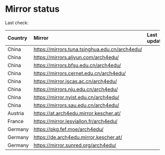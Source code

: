 <script src="./time.js"></script>
# Mirror status
Last check: <script type="text/javascript">localize(1705115926.4275227);</script>

|Country|Mirror|Last update|
|:------|:-----|:----------|
|China|https://mirrors.tuna.tsinghua.edu.cn/arch4edu/|<script type="text/javascript">localize(1705084969);</script>|
|China|https://mirrors.aliyun.com/arch4edu/|<script type="text/javascript">localize(1705084969);</script>|
|China|https://mirrors.bfsu.edu.cn/arch4edu/|<script type="text/javascript">localize(1705084969);</script>|
|China|https://mirrors.cernet.edu.cn/arch4edu/|<script type="text/javascript">localize(1705084969);</script>|
|China|https://mirror.iscas.ac.cn/arch4edu/|<script type="text/javascript">localize(1705084969);</script>|
|China|https://mirrors.nju.edu.cn/arch4edu/|<script type="text/javascript">localize(1705084969);</script>|
|China|https://mirror.nyist.edu.cn/arch4edu/|<script type="text/javascript">localize(1705084969);</script>|
|China|https://mirrors.sau.edu.cn/arch4edu/|<script type="text/javascript">localize(1705084969);</script>|
|Austria|https://at.arch4edu.mirror.kescher.at/|<script type="text/javascript">localize(1705084969);</script>|
|France|https://mirror.lesviallon.fr/arch4edu/|<script type="text/javascript">localize(1705084969);</script>|
|Germany|https://pkg.fef.moe/arch4edu/|<script type="text/javascript">localize(1705084969);</script>|
|Germany|https://de.arch4edu.mirror.kescher.at/|<script type="text/javascript">localize(1705084969);</script>|
|Germany|https://mirror.sunred.org/arch4edu/|<script type="text/javascript">localize(1705084969);</script>|

<script src="./tablefilter/tablefilter.js"></script>
<script src="./table.js"></script>
